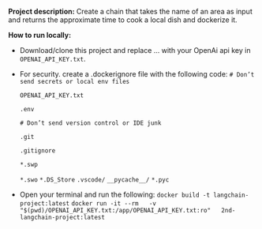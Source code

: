 **Project description:**
Create a chain that takes the name of an area as input and returns the approximate time to cook a local dish and dockerize it. 

**How to run locally:**
- Download/clone this project and replace ... with your OpenAi api key in `OPENAI_API_KEY.txt`.
  
- For security. create a .dockerignore file with the following code:
  `# Don’t send secrets or local env files`
  
  `OPENAI_API_KEY.txt`
  
  `.env`
  
  `# Don’t send version control or IDE junk`
  
  `.git`
  
  `.gitignore`
  
  `*.swp`
  
  `*.swo`
  `*.DS_Store`
  `.vscode/`
  `__pycache__/`
  `*.pyc`

- Open your terminal and run the following:
  `docker build -t langchain-project:latest`
  `docker run -it --rm   -v "$(pwd)/OPENAI_API_KEY.txt:/app/OPENAI_API_KEY.txt:ro"   2nd-langchain-project:latest`
  
